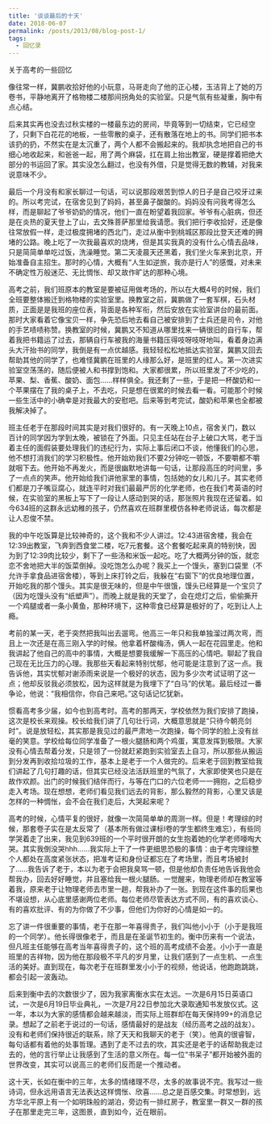 ```yaml
---
title: '谈谈最后的十天'
date: 2018-06-07
permalink: /posts/2013/08/blog-post-1/
tags:
  - 回忆录
---
```


关于高考的一些回忆


像往常一样，冀鹏收拾好他的小玩意，马哥走向了他的正心楼，玉洁背上了她的万卷书，平静地离开了格物楼二楼那间拐角处的实验室。只是气氛有些凝重，胸中有点心结。

后来其实再也没去过秋实楼的一楼最东边的房间，毕竟等到一切结束，它已经空了，只剩下白花花的地板，一些零散的桌子，还有散落在地上的书。同学们把书本该扔的扔，不然实在是太沉重了，两个人都不会搬起来的。我却执念地把自己的书细心地收起来，和爸爸一起，用了两个麻袋，扛在肩上抬出教室，硬是撑着把绝大部分的书运回了家。其实没怎么翻过，也没有外借，只是觉得无数的教辅，对我来说意味不少。

最后一个月没有和家长聊过一句话，可以说那段艰苦到惊人的日子是自己咬牙过来的。所以考完试，在宿舍见到了妈妈，甚至鼻子酸酸的。妈妈没有问我考得怎么样，而是聊起了爷爷奶奶的情况，他们一直在盼望着我回家。爷爷有心脏病，但还是在炎热的夏天登上了山，去文殊菩萨那里给我请愿。我们把行李收拾好，还是像往常放假一样，走过极度拥堵的西北门，走过从衡中到桃城区那段比登天还难的拥堵的公路。晚上吃了一次我最喜欢的烧烤，但是其实我真的没有什么心情去品味，只是简简单单吃过饭，洗澡睡觉。第二天凌晨天还黑着，我们坐火车来到北京，开始准备自主招生。那时的心情，大概有“人生如逆旅，我亦是行人”的感慨，对未来不确定性万般迷茫、无比惆怅、却又故作旷达的那种心境。

高考之前，我们班原本的教室是要被征用做考场的，所以在大概4号的时候，我们全班要整体搬迁到格物楼的实验室里。换教室之前，冀鹏做了一套军棋，石头材质，正面是是我班的座位表，背面是各种军衔，然后安放在实验室讲台的最前面。那时大家看着它像宝贝一样，争先恐后地去看自己被安排到了士兵还是司令，对他的手艺啧啧称赞。换教室的时候，冀鹏又不知道从哪里找来一辆很旧的自行车，帮着我把书籍运了过去，那辆自行车被我的海量书籍压得吱呀吱呀地叫，看着身边满头大汗抬书的同学，我倒是有一点优越感。我轻轻松松地抵达实验室，冀鹏又回去帮助其他的同学了，也难怪冀鹏在班里的人缘那么好，是班里的红人。第一次进实验室空荡荡的，随后便被人和书撑到饱和。大家都很累，所以班里发了不少吃的，苹果、梨、香蕉、酸奶、面包……样样俱全。我还剩了一些，于是把一杯酸奶和一个苹果摆在了我的桌子上，不去吃，只是想在很累的时候去看一看。可能那个时候一些生活中的小确幸是对我最大的安慰吧。后来等到考完试，酸奶和苹果也全都被我解决掉了。

班主任老于在那段时间其实是对我们很好的。有一天晚上10点，宿舍关门，数以百计的同学因为学到太晚，被锁在了外面。只见主任站在台子上破口大骂，老于当着主任的面假装要处理我们的违纪行为，实际上事后闭口不谈，他懂我们的心思，他不想打消我们的学习积极性。他开始劝我们不要2分钟吃一顿饭，不要嚼都不嚼就咽下去。他开始不再发火，而是很幽默地讲每一句话，让那段高压的时间里，多了一点点的笑声。他开始给我们讲他家里的事情，包括她的女儿和儿子。其实老师们都是刀子嘴豆腐心，就连平时对我们最最严厉的化学老师，也在我们考英语的时候，在实验室的黑板上写下了一段让人感动到哭的话，那张照片我现在还留着。如今634班的这群永远幼稚的孩子，仍然喜欢在班群里模仿各种老师说话，每次都是让人忍俊不禁。

我的中午吃饭算是比较神奇的，这个我和不少人讲过。12:43进宿舍楼，我会在12:39出教室，飞奔到西食堂二楼，吃7元套餐。这个套餐吃起来真的特别快，因为到了12:39肉比较少，剩下了一些汤和米饭一起吃。吃了大概两分钟的饭，就恋恋不舍地把大半的饭菜倒掉。没吃饱怎么办呢？我买上一个馒头，塞到口袋里（不允许手拿食品进宿舍楼），等到上床打铃之后，我躲在“右窗下”的优良地理位置，开始吃我的那个馒头。其实是很无味的，但是中午很饿，馒头已经算是一个宝贝了（因为吃馒头没有“纸塑声”）。而晚上就是我的天堂了，会在熄灯之后，偷偷撕开一个鸡腿或者一条小黄鱼，那种环境下，这种零食已经算是极好的了，吃到让人上瘾。

<!-- 距离高考还有十天的最后一次模考，我考了衡中的年级第一，716分。自己都无法想象那种喜悦为什么会给我带来一些很微妙的心理。冥冥中觉得上天在考验我，这种考验并不是通过什么挫折来击垮你，而是通过喜悦来冲毁你，其实这种考验更可怕。我不知道十天之后等待着我的会是什么，无论是悲是喜都只能承受。给我印象最为深刻的是“冯唐易老，李广难封”这句话，因为我一直在默念。不明白为什么自己付出了那么多，而且自己确有一定的实力，但却之前依然因为各种偶然一无所获，就像冯唐和李广一样，得不到认可。就是这种有点不平而又消极的心理，在最后的十天伴随着我度过。我的同桌是班长，他和我讲，我应该记住的是“谋事在人，成事在天”，我想也对，于是高考那两天总算记着班长的话，心态平衡了一点。博雅馆旁边的姜太公安静地钓着鱼，我和它在一起呆过一会，也就慢慢平复了些。

自主复习的那几天，每天都会有一场考试，晚上当场出成绩，这样的迅速实际上给人巨大的压力，让人简直喘不过气。一点点的排名异动，实际上都会被无限地放大，排名其实已经是自己关心的全部内容了。动员大会那天，在那种振奋人心的氛围里，我连喊十句“我要上北大”，一边喊着一边眼泪夺眶而出：我当时给自己一个形容词——“悲壮”。从那一刻尽管气喘吁吁、但还是要抢在全班前面跑到教室、在卷宗上连写十二个字“时间所剩无几，成败在此一举”的时候，这个人的处境有些像背水一战的韩信，没有什么退路，只有硬着头皮近乎疯狂地往上冲。那之后的每天我醒来都会大喊“我要上北大”，看着给自己写下的十二字，如此紧张而镇定。现在想来其实很感谢很佩服自己，如果让我现在再次面对这样的高压，我想我不会如此镇定。 -->

考前的某一天，老于突然把我叫出去遛弯。他高三一年只和我单独溜过两次弯，而且上一次还是在高三刚入学的时候。他拿着杯酸梅汤，俩人一起在花园里走。他和我讲起了他自己的高中的事情，大概是想要我缓解一下高压的心情吧。聊起了我自己现在无比压力的心理。我那些天看起来特别忧郁，他可能是注意到了这一点。我告诉他，其实忧郁对谢添雨来说是一个极好的状态，因为多少次考试证明了这一点；他却反驳我必须放松，因为这样就是为我埋下了“白马”的伏笔。最后经过一番争论，他说：“我相信你，你自己来吧。”这句话记忆犹新。

惯看高考多少届，如今也到高考时。高考的那两天，学校依然为我们安排了跑操，这次是校长来观操。校长给我们讲了几句壮行词，大概意思就是“只待今朝亮剑时”。说是放轻松，其实那是我见过的最严肃地一次跑操，每个同学的脸上没有丝毫的笑意。学校给每位同学准备了一根火腿肠和两个鸡蛋，寓意发挥到极限。大家没有心情去帮着分发，只是领了一份就赶紧跑到实验室去上自习，所以那些从搬运到分发再到收拾垃圾的工作，基本上是老于一个人做完的。后来老于回到教室给我们讲起了几句打趣的话，但其实已经没法活跃班里的气氛了，大家即使笑也只是在故作欢颜。出门的时候我们结伴而行，与等在门口的六位老师一一拥抱，之后稳步走入考场。现在想想，老师们看见我们远去的背影，那么毅然的背影，心里又该是怎样的一种惆怅，会不会在我们走后，大哭起来呢？

高考的时候，心情平复的很好，就像一次简简单单的周测一样。但是！考理综的时候，那套卷子实在是太反常了（基本所有做过课标I卷的学生都终生难忘），有些同学哭着走了出来，我见到639班的一个平时很开朗的女生抱着她的化学老师嚎啕大哭。其实我倒没哭hhh…...我实际上干了一件更细思恐极的事情：由于考完理综整个人都处在高度紧张状态，把准考证和身份证都忘在了考场里，而且考场被封了……我告诉了老于，本以为老于会把我臭骂一顿，但是他却负责任地告诉我他会帮我办，回去好好睡觉，并且塞给我一根火腿肠。一觉醒来，物理老师却在教室等着我，原来老于让物理老师去市里一趟，帮我补办了一张。到现在这件事的后果也不堪设想，从心底里感谢两位老师。每位老师尽管表达方式不同，有的喜欢谈心、有的喜欢批评、有的为你做了不少事，但他们为你好的心情是如一的。

忘了讲一件很重要的事情，老于在那一年喜得贵子，我们叫他小小于（小于是我班的一个同学）。他长得很像老于，而且是在圣诞节初生的。衡中历来有一个说法，但凡班主任能够在高考当年喜得贵子的，这个班的高考成绩不会差。小小于一直是班里的吉祥物，因为他在那段极不平凡的岁月里，让我们感到了一点生机、一点生活的美好。直到现在，每次老于在班群里发小小于的视频，他说话，他跑跑跳跳，都会引起一波轰动。

后来到衡中去的次数很少了，因为我家离衡水实在太远。一次是6月15日英语口试，一次是6月19日毕业典礼，一次是7月22日参加北大录取通知书发放仪式。这一年，本以为大家的感情都会越来越淡，而实际上班群却在每天保持99+的消息记录。想起了之前老于说过的一句话，感情最好的是战友（经历高考之战的战友）。没有和老师们保持很近的联系，除了天天和我聊天的老于（笑）。他真的很睿智，每句话都有着他的处事哲理。遇到了走不过去的坎，其实还是老于的话帮助我走过去的，他的言行举止让我感到了生活的意义所在。每一位“书呆子”都开始被外面的世界改变，其实可以说高三的老师们反而是一个推动者。

这十天，长如在衡中的三年，太多的情绪理不尽，太多的故事说不完。我写过一些诗词，但永远用语言无法表达这样惆怅、欣喜……总之是百感交集。时常想到，远方华北平原上有一个如明珠般的湖泊，旁边有一排红房子，教室里一群又一群的孩子在那里走完三年，这图景，直到如今，近在眼前。
